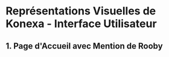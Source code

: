 # Représentations Visuelles de Konexa - Interface Utilisateur

## 1. Page d'Accueil avec Mention de Rooby